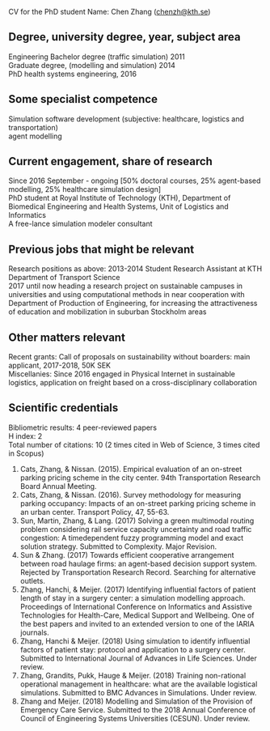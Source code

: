 CV for the PhD student
Name: Chen Zhang (chenzh@kth.se)

## Degree, university degree, year, subject area
Engineering Bachelor degree (traffic simulation) 2011<br /> 
Graduate degree, (modelling and simulation) 2014<br />
PhD health systems engineering, 2016<br />

## Some specialist competence
Simulation software development (subjective: healthcare, logistics and transportation)<br />
agent modelling<br />

## Current engagement, share of research
Since 2016 September - ongoing [50% doctoral courses, 25% agent-based modelling, 25% healthcare simulation design]<br />
PhD student at Royal Institute of Technology (KTH), Department of Biomedical Engineering and Health Systems, Unit of Logistics and Informatics<br />
A free-lance simulation modeler consultant<br />

## Previous jobs that might be relevant
Research positions as above: 
2013-2014 Student Research Assistant at KTH Department of Transport Science<br /> 
2017 until now heading a research project on sustainable campuses in universities and using computational methods in near cooperation with Department of Production of Engineering, for increasing the attractiveness of education and mobilization in suburban Stockholm areas<br />

## Other matters relevant
Recent grants: Call of proposals on sustainability without boarders: main applicant, 2017-2018, 50K SEK<br />
Miscellanies: Since 2016 engaged in Physical Internet in sustainable logistics, application on freight based on a cross-disciplinary collaboration<br />

## Scientific credentials 
Bibliometric results:
4 peer-reviewed papers<br />
H index: 2<br />
Total number of citations: 10 (2 times cited in Web of Science, 3 times cited in Scopus)<br />

1. Cats, Zhang, & Nissan. (2015). Empirical evaluation of an on-street parking pricing
scheme in the city center. 94th Transportation Research Board Annual Meeting.
2. Cats, Zhang, & Nissan. (2016). Survey methodology for measuring parking
occupancy: Impacts of an on-street parking pricing scheme in an urban center.
Transport Policy, 47, 55-63.
3. Sun, Martin, Zhang, & Lang. (2017) Solving a green multimodal routing problem
considering rail service capacity uncertainty and road traffic congestion: A timedependent
fuzzy programming model and exact solution strategy. Submitted to
Complexity. Major Revision.
4. Sun & Zhang. (2017) Towards efficient cooperative arrangement between road
haulage firms: an agent-based decision support system. Rejected by Transportation
Research Record. Searching for alternative outlets.
5. Zhang, Hanchi, & Meijer. (2017) Identifying influential factors of patient length of stay
in a surgery center: a simulation modelling approach. Proceedings of International
Conference on Informatics and Assistive Technologies for Health-Care, Medical
Support and Wellbeing. One of the best papers and invited to an extended version to
one of the IARIA journals.
6. Zhang, Hanchi & Meijer. (2018) Using simulation to identify influential factors of
patient stay: protocol and application to a surgery center. Submitted to International
Journal of Advances in Life Sciences. Under review.
7. Zhang, Grandits, Pukk, Hauge & Meijer. (2018) Training non-rational operational
management in healthcare: what are the available logistical simulations. Submitted
to BMC Advances in Simulations. Under review.
8. Zhang and Meijer. (2018) Modelling and Simulation of the Provision of Emergency
Care Service. Submitted to the 2018 Annual Conference of Council of Engineering
Systems Universities (CESUN). Under review.
